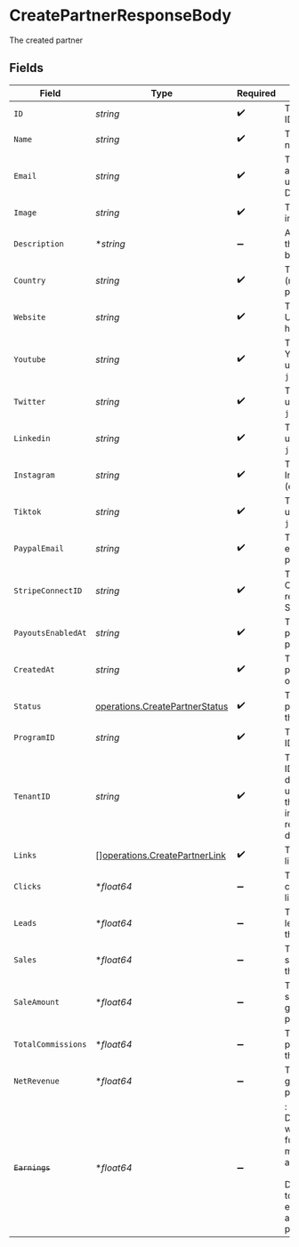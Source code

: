 # CreatePartnerResponseBody

The created partner


## Fields

| Field                                                                                                                                                                                               | Type                                                                                                                                                                                                | Required                                                                                                                                                                                            | Description                                                                                                                                                                                         |
| --------------------------------------------------------------------------------------------------------------------------------------------------------------------------------------------------- | --------------------------------------------------------------------------------------------------------------------------------------------------------------------------------------------------- | --------------------------------------------------------------------------------------------------------------------------------------------------------------------------------------------------- | --------------------------------------------------------------------------------------------------------------------------------------------------------------------------------------------------- |
| `ID`                                                                                                                                                                                                | *string*                                                                                                                                                                                            | :heavy_check_mark:                                                                                                                                                                                  | The partner's unique ID on Dub.                                                                                                                                                                     |
| `Name`                                                                                                                                                                                              | *string*                                                                                                                                                                                            | :heavy_check_mark:                                                                                                                                                                                  | The partner's full legal name.                                                                                                                                                                      |
| `Email`                                                                                                                                                                                             | *string*                                                                                                                                                                                            | :heavy_check_mark:                                                                                                                                                                                  | The partner's email address. Should be a unique value across Dub.                                                                                                                                   |
| `Image`                                                                                                                                                                                             | *string*                                                                                                                                                                                            | :heavy_check_mark:                                                                                                                                                                                  | The partner's avatar image.                                                                                                                                                                         |
| `Description`                                                                                                                                                                                       | **string*                                                                                                                                                                                           | :heavy_minus_sign:                                                                                                                                                                                  | A brief description of the partner and their background.                                                                                                                                            |
| `Country`                                                                                                                                                                                           | *string*                                                                                                                                                                                            | :heavy_check_mark:                                                                                                                                                                                  | The partner's country (required for tax purposes).                                                                                                                                                  |
| `Website`                                                                                                                                                                                           | *string*                                                                                                                                                                                            | :heavy_check_mark:                                                                                                                                                                                  | The partner's website URL (including the https protocol).                                                                                                                                           |
| `Youtube`                                                                                                                                                                                           | *string*                                                                                                                                                                                            | :heavy_check_mark:                                                                                                                                                                                  | The partner's YouTube channel username (e.g. `johndoe`).                                                                                                                                            |
| `Twitter`                                                                                                                                                                                           | *string*                                                                                                                                                                                            | :heavy_check_mark:                                                                                                                                                                                  | The partner's Twitter username (e.g. `johndoe`).                                                                                                                                                    |
| `Linkedin`                                                                                                                                                                                          | *string*                                                                                                                                                                                            | :heavy_check_mark:                                                                                                                                                                                  | The partner's LinkedIn username (e.g. `johndoe`).                                                                                                                                                   |
| `Instagram`                                                                                                                                                                                         | *string*                                                                                                                                                                                            | :heavy_check_mark:                                                                                                                                                                                  | The partner's Instagram username (e.g. `johndoe`).                                                                                                                                                  |
| `Tiktok`                                                                                                                                                                                            | *string*                                                                                                                                                                                            | :heavy_check_mark:                                                                                                                                                                                  | The partner's TikTok username (e.g. `johndoe`).                                                                                                                                                     |
| `PaypalEmail`                                                                                                                                                                                       | *string*                                                                                                                                                                                            | :heavy_check_mark:                                                                                                                                                                                  | The partner's PayPal email (for receiving payouts via PayPal).                                                                                                                                      |
| `StripeConnectID`                                                                                                                                                                                   | *string*                                                                                                                                                                                            | :heavy_check_mark:                                                                                                                                                                                  | The partner's Stripe Connect ID (for receiving payouts via Stripe).                                                                                                                                 |
| `PayoutsEnabledAt`                                                                                                                                                                                  | *string*                                                                                                                                                                                            | :heavy_check_mark:                                                                                                                                                                                  | The date when the partner enabled payouts.                                                                                                                                                          |
| `CreatedAt`                                                                                                                                                                                         | *string*                                                                                                                                                                                            | :heavy_check_mark:                                                                                                                                                                                  | The date when the partner was created on Dub.                                                                                                                                                       |
| `Status`                                                                                                                                                                                            | [operations.CreatePartnerStatus](../../models/operations/createpartnerstatus.md)                                                                                                                    | :heavy_check_mark:                                                                                                                                                                                  | The status of the partner's enrollment in the program.                                                                                                                                              |
| `ProgramID`                                                                                                                                                                                         | *string*                                                                                                                                                                                            | :heavy_check_mark:                                                                                                                                                                                  | The program's unique ID on Dub.                                                                                                                                                                     |
| `TenantID`                                                                                                                                                                                          | *string*                                                                                                                                                                                            | :heavy_check_mark:                                                                                                                                                                                  | The partner's unique ID within your database. Can be useful for associating the partner with a user in your database and retrieving/update their data in the future.                                |
| `Links`                                                                                                                                                                                             | [][operations.CreatePartnerLink](../../models/operations/createpartnerlink.md)                                                                                                                      | :heavy_check_mark:                                                                                                                                                                                  | The partner's referral links in this program.                                                                                                                                                       |
| `Clicks`                                                                                                                                                                                            | **float64*                                                                                                                                                                                          | :heavy_minus_sign:                                                                                                                                                                                  | The total number of clicks on the partner's links.                                                                                                                                                  |
| `Leads`                                                                                                                                                                                             | **float64*                                                                                                                                                                                          | :heavy_minus_sign:                                                                                                                                                                                  | The total number of leads generated by the partner's links.                                                                                                                                         |
| `Sales`                                                                                                                                                                                             | **float64*                                                                                                                                                                                          | :heavy_minus_sign:                                                                                                                                                                                  | The total number of sales generated by the partner's links.                                                                                                                                         |
| `SaleAmount`                                                                                                                                                                                        | **float64*                                                                                                                                                                                          | :heavy_minus_sign:                                                                                                                                                                                  | The total amount of sales (in cents) generated by the partner's links.                                                                                                                              |
| `TotalCommissions`                                                                                                                                                                                  | **float64*                                                                                                                                                                                          | :heavy_minus_sign:                                                                                                                                                                                  | The total commissions paid to the partner for their referrals.                                                                                                                                      |
| `NetRevenue`                                                                                                                                                                                        | **float64*                                                                                                                                                                                          | :heavy_minus_sign:                                                                                                                                                                                  | The total net revenue generated by the partner.                                                                                                                                                     |
| ~~`Earnings`~~                                                                                                                                                                                      | **float64*                                                                                                                                                                                          | :heavy_minus_sign:                                                                                                                                                                                  | : warning: ** DEPRECATED **: This will be removed in a future release, please migrate away from it as soon as possible.<br/><br/>DEPRECATED: The total earnings/commissions accrued by the partner's links. |